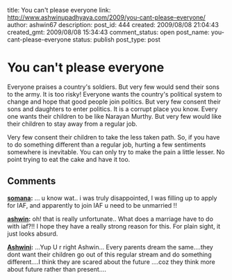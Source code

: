 title: You can't please everyone
link: http://www.ashwinupadhyaya.com/2009/you-cant-please-everyone/
author: ashwin67
description: 
post_id: 444
created: 2009/08/08 21:04:43
created_gmt: 2009/08/08 15:34:43
comment_status: open
post_name: you-cant-please-everyone
status: publish
post_type: post

# You can't please everyone

Everyone praises a country's soldiers. But very few would send their sons to the army. It is too risky! Everyone wants the country's political system to change and hope that good people join politics. But very few consent their sons and daughters to enter politics. It is a corrupt place you know. Every one wants their children to be like Narayan Murthy. But very few would like their children to stay away from a regular job.

Very few consent their children to take the less taken path. So, if you have to do something different than a regular job, hurting a few sentiments somewhere is inevitable. You can only try to make the pain a little lesser. No point trying to eat the cake and have it too.

## Comments

**[somana](#68 "2009-08-12 03:08:56"):** ... u know wat.. i was truly disappointed, I was filling up to apply for IAF, and apparently to join IAF u need to be unmarried !!

**[ashwin](#69 "2009-08-12 09:11:43"):** oh! that is really unfortunate.. What does a marriage have to do with iaf?!! I hope they have a really strong reason for this. For plain sight, it just looks absurd.

**[Ashwini](#70 "2009-08-16 12:42:53"):** ...Yup U r right Ashwin... Every parents dream the same....they dont want their children go out of this regular stream and do something different....I think they are scared about the future ....coz they think more about future rather than present....


